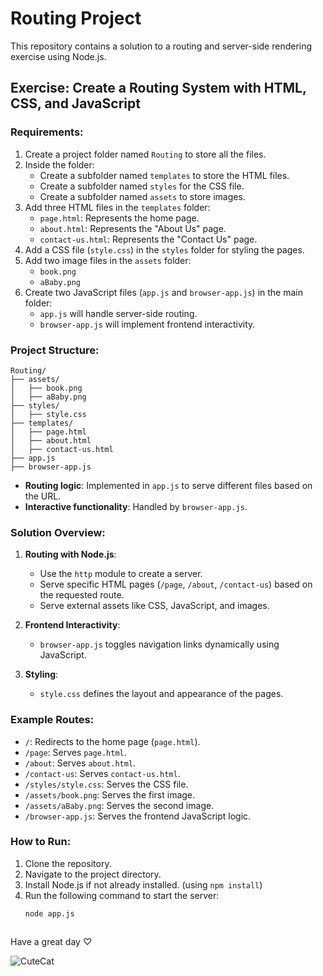 # Routing Project

This repository contains a solution to a routing and server-side rendering exercise using Node.js.

## Exercise: Create a Routing System with HTML, CSS, and JavaScript

### Requirements:
1. Create a project folder named `Routing` to store all the files.
2. Inside the folder:
   - Create a subfolder named `templates` to store the HTML files.
   - Create a subfolder named `styles` for the CSS file.
   - Create a subfolder named `assets` to store images.
3. Add three HTML files in the `templates` folder:
   - `page.html`: Represents the home page.
   - `about.html`: Represents the "About Us" page.
   - `contact-us.html`: Represents the "Contact Us" page.
4. Add a CSS file (`style.css`) in the `styles` folder for styling the pages.
5. Add two image files in the `assets` folder:
   - `book.png`
   - `aBaby.png`
6. Create two JavaScript files (`app.js` and `browser-app.js`) in the main folder:
   - `app.js` will handle server-side routing.
   - `browser-app.js` will implement frontend interactivity.


### Project Structure:
```plaintext
Routing/
├── assets/
│   ├── book.png
│   ├── aBaby.png
├── styles/
│   ├── style.css
├── templates/
│   ├── page.html
│   ├── about.html
│   ├── contact-us.html
├── app.js
├── browser-app.js
```
- **Routing logic**: Implemented in `app.js` to serve different files based on the URL.
- **Interactive functionality**: Handled by `browser-app.js`.

### Solution Overview:

1. **Routing with Node.js**:
   - Use the `http` module to create a server.
   - Serve specific HTML pages (`/page`, `/about`, `/contact-us`) based on the requested route.
   - Serve external assets like CSS, JavaScript, and images.

2. **Frontend Interactivity**:
   - `browser-app.js` toggles navigation links dynamically using JavaScript.

3. **Styling**:
   - `style.css` defines the layout and appearance of the pages.

### Example Routes:
- `/`: Redirects to the home page (`page.html`).
- `/page`: Serves `page.html`.
- `/about`: Serves `about.html`.
- `/contact-us`: Serves `contact-us.html`.
- `/styles/style.css`: Serves the CSS file.
- `/assets/book.png`: Serves the first image.
- `/assets/aBaby.png`: Serves the second image.
- `/browser-app.js`: Serves the frontend JavaScript logic.

### How to Run:
1. Clone the repository.
2. Navigate to the project directory.
3. Install Node.js if not already installed.
(using `npm install`)
4. Run the following command to start the server:
   ```bash
   node app.js



Have a great day ♡

![CuteCat](https://github.com/user-attachments/assets/b3da6885-f24b-4de2-95b1-b1a0312de6a4)

